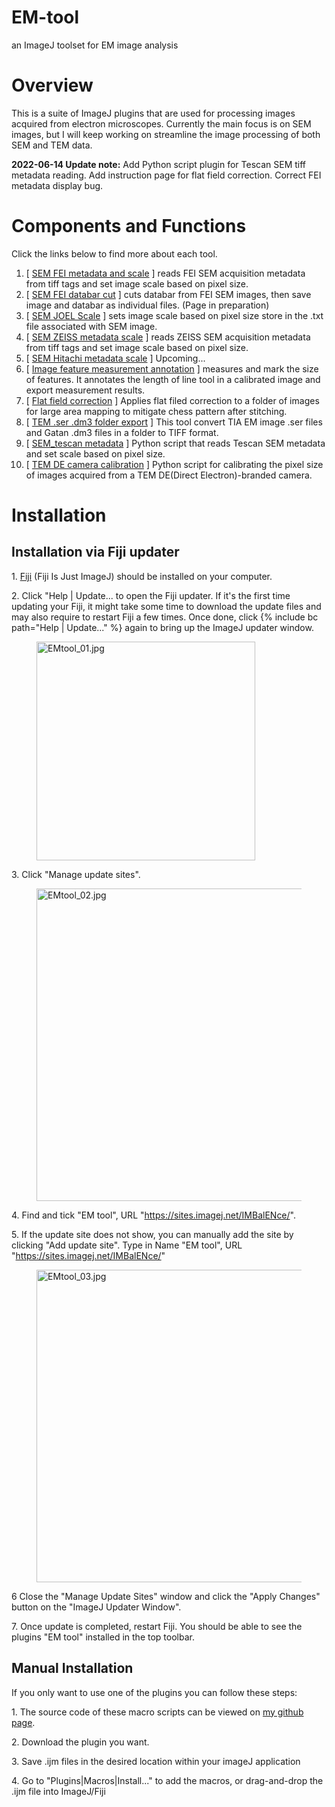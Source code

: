 # EM-tool
an ImageJ toolset for EM image analysis

# **Overview**

This is a suite of ImageJ plugins that are used for processing images acquired from electron microscopes. Currently the main focus is on SEM images, but I will keep working on streamline the image processing of both SEM and TEM data.

**2022-06-14 Update note:** Add Python script plugin for Tescan SEM tiff metadata reading. Add instruction page for flat field correction. Correct FEI metadata display bug.

# **Components and Functions**

Click the links below to find more about each tool.

1.  \[ [SEM FEI metadata and scale](https://zxuminescence.wordpress.com/sem-fei-metadata-scale/) \] reads FEI SEM acquisition metadata from tiff tags and set image scale based on pixel size.
2.  \[ [SEM FEI databar cut](https://zxuminescence.wordpress.com/sem-fei-databar-cut/) \] cuts databar from FEI SEM images, then save image and databar as individual files. (Page in preparation)
3.  \[ [SEM JOEL Scale](https://zxuminescence.wordpress.com/?page_id=874) \] sets image scale based on pixel size store in the .txt file associated with SEM image.
4.  \[ [SEM ZEISS metadata scale](https://zxuminescence.wordpress.com/sem-zeiss-metadata-scale/) \] reads ZEISS SEM acquisition metadata from tiff tags and set image scale based on pixel size.
5.  \[ [SEM Hitachi metadata scale](https://zxuminescence.wordpress.com/sem-hitachi-metadata-scale/) \] Upcoming...
6.  \[ [Image feature measurement annotation](https://zxuminescence.wordpress.com/image-annotation/) \] measures and mark the size of features. It annotates the length of line tool in a calibrated image and export measurement results.
7.  \[ [Flat field correction](https://zxuminescence.wordpress.com/flat-field-correction/) \] Applies flat filed correction to a folder of images for large area mapping to mitigate chess pattern after stitching.
8.  \[ [ TEM .ser .dm3 folder export](https://zxuminescence.wordpress.com/tem-ser-dm3-folder-export/) \] This tool convert TIA EM image .ser files and Gatan .dm3 files in a folder to TIFF format.
9.  \[ [ SEM_tescan metadata]() \] Python script that reads Tescan SEM metadata and set scale based on pixel size.
10. \[ [ TEM DE camera calibration]() \] Python script for calibrating the pixel size of images acquired from a TEM DE(Direct Electron)-branded camera.

# **Installation**

## Installation via Fiji updater

1\. [Fiji](https://fiji.sc) (Fiji Is Just ImageJ) should be installed on your computer.

2\. Click "Help | Update... to open the Fiji updater. If it's the first time updating your Fiji, it might take some time to download the update files and may also require to restart Fiji a few times. Once done, click {% include bc path="Help | Update..." %} again to bring up the ImageJ updater window.

<figure><img src="https://zxuminescence.files.wordpress.com/2020/09/emtool_01.jpg" width="350" alt="EMtool_01.jpg"> </figure>

3\. Click "Manage update sites".

<figure><img src="https://zxuminescence.files.wordpress.com/2020/09/emtool_02.jpg?w=768" width="500" alt="EMtool_02.jpg"></figure>

4\. Find and tick "EM tool", URL "https://sites.imagej.net/IMBalENce/".

5\. If the update site does not show, you can manually add the site by clicking "Add update site". Type in Name "EM tool", URL "https://sites.imagej.net/IMBalENce/"

<figure><img src="https://zxuminescence.files.wordpress.com/2020/09/emtool_03.jpg" title="EMtool_03.jpg" width="500" alt="EMtool_03.jpg" /></figure>

6 Close the "Manage Update Sites" window and click the "Apply Changes" button on the "ImageJ Updater Window".

7\. Once update is completed, restart Fiji. You should be able to see the plugins "EM tool" installed in the top toolbar.

## Manual Installation

If you only want to use one of the plugins you can follow these steps:

1\. The source code of these macro scripts can be viewed on [my github page](https://github.com/IMBalENce/EM-tool).

2\. Download the plugin you want.

3\. Save .ijm files in the desired location within your imageJ application

4\. Go to "Plugins|Macros|Install..." to add the macros, or drag-and-drop the .ijm file into ImageJ/Fiji
